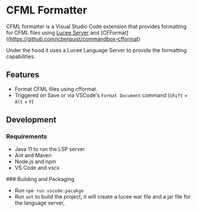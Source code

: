 # CFML Formatter

CFML formatter is a Visual Studio Code extension that provides formatting for CFML files using [Lucee Server](https://www.lucee.org/) and [CFFormat]((https://github.com/jcberquist/commandbox-cfformat)

Under the hood it uses a Lucee Language Server to provide the formatting capabilities. 

## Features
- Format CFML files using cfformat. 
- Triggered on Save or via VSCode's `Format Document` command (`Shift` + `Alt` + `F`)

## Development

### Requirements
- Java 11 to run the LSP server
- Ant and Maven
- Node.js and npm
- VS Code and vscx

### Building and Packaging
- Run `npm run vscode:pacakge`
- Run `ant` to build the project, it will create a lucee war file and a jar file for the language server, 
